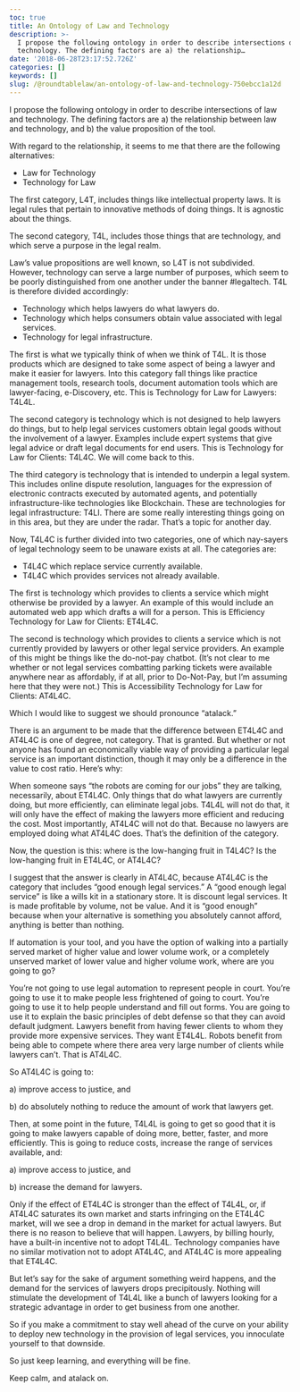 ```yaml
---
toc: true
title: An Ontology of Law and Technology
description: >-
  I propose the following ontology in order to describe intersections of law and
  technology. The defining factors are a) the relationship…
date: '2018-06-28T23:17:52.726Z'
categories: []
keywords: []
slug: /@roundtablelaw/an-ontology-of-law-and-technology-750ebcc1a12d
---
```


I propose the following ontology in order to describe intersections of law and technology. The defining factors are a) the relationship between law and technology, and b) the value proposition of the tool.

With regard to the relationship, it seems to me that there are the following alternatives:

*   Law for Technology
*   Technology for Law

The first category, L4T, includes things like intellectual property laws. It is legal rules that pertain to innovative methods of doing things. It is agnostic about the things.

The second category, T4L, includes those things that are technology, and which serve a purpose in the legal realm.

Law’s value propositions are well known, so L4T is not subdivided. However, technology can serve a large number of purposes, which seem to be poorly distinguished from one another under the banner #legaltech. T4L is therefore divided accordingly:

*   Technology which helps lawyers do what lawyers do.
*   Technology which helps consumers obtain value associated with legal services.
*   Technology for legal infrastructure.

The first is what we typically think of when we think of T4L. It is those products which are designed to take some aspect of being a lawyer and make it easier for lawyers. Into this category fall things like practice management tools, research tools, document automation tools which are lawyer-facing, e-Discovery, etc. This is Technology for Law for Lawyers: T4L4L.

The second category is technology which is not designed to help lawyers do things, but to help legal services customers obtain legal goods without the involvement of a lawyer. Examples include expert systems that give legal advice or draft legal documents for end users. This is Technology for Law for Clients: T4L4C. We will come back to this.

The third category is technology that is intended to underpin a legal system. This includes online dispute resolution, languages for the expression of electronic contracts executed by automated agents, and potentially infrastructure-like technologies like Blockchain. These are technologies for legal infrastructure: T4LI. There are some really interesting things going on in this area, but they are under the radar. That’s a topic for another day.

Now, T4L4C is further divided into two categories, one of which nay-sayers of legal technology seem to be unaware exists at all. The categories are:

*   T4L4C which replace service currently available.
*   T4L4C which provides services not already available.

The first is technology which provides to clients a service which might otherwise be provided by a lawyer. An example of this would include an automated web app which drafts a will for a person. This is Efficiency Technology for Law for Clients: ET4L4C.

The second is technology which provides to clients a service which is not currently provided by lawyers or other legal service providers. An example of this might be things like the do-not-pay chatbot. (It’s not clear to me whether or not legal services combatting parking tickets were available anywhere near as affordably, if at all, prior to Do-Not-Pay, but I’m assuming here that they were not.) This is Accessibility Technology for Law for Clients: AT4L4C.

Which I would like to suggest we should pronounce “atalack.”

There is an argument to be made that the difference between ET4L4C and AT4L4C is one of degree, not category. That is granted. But whether or not anyone has found an economically viable way of providing a particular legal service is an important distinction, though it may only be a difference in the value to cost ratio. Here’s why:

When someone says “the robots are coming for our jobs” they are talking, necessarily, about ET4L4C. Only things that do what lawyers are currently doing, but more efficiently, can eliminate legal jobs. T4L4L will not do that, it will only have the effect of making the lawyers more efficient and reducing the cost. Most importantly, AT4L4C will not do that. Because no lawyers are employed doing what AT4L4C does. That’s the definition of the category.

Now, the question is this: where is the low-hanging fruit in T4L4C? Is the low-hanging fruit in ET4L4C, or AT4L4C?

I suggest that the answer is clearly in AT4L4C, because AT4L4C is the category that includes “good enough legal services.” A “good enough legal service” is like a wills kit in a stationary store. It is discount legal services. It is made profitable by volume, not be value. And it is “good enough” because when your alternative is something you absolutely cannot afford, anything is better than nothing.

If automation is your tool, and you have the option of walking into a partially served market of higher value and lower volume work, or a completely unserved market of lower value and higher volume work, where are you going to go?

You’re not going to use legal automation to represent people in court. You’re going to use it to make people less frightened of going to court. You’re going to use it to help people understand and fill out forms. You are going to use it to explain the basic principles of debt defense so that they can avoid default judgment. Lawyers benefit from having fewer clients to whom they provide more expensive services. They want ET4L4L. Robots benefit from being able to compete where there area very large number of clients while lawyers can’t. That is AT4L4C.

So AT4L4C is going to:

a) improve access to justice, and

b) do absolutely nothing to reduce the amount of work that lawyers get.

Then, at some point in the future, T4L4L is going to get so good that it is going to make lawyers capable of doing more, better, faster, and more efficiently. This is going to reduce costs, increase the range of services available, and:

a) improve access to justice, and

b) increase the demand for lawyers.

Only if the effect of ET4L4C is stronger than the effect of T4L4L, or, if AT4L4C saturates its own market and starts infringing on the ET4L4C market, will we see a drop in demand in the market for actual lawyers. But there is no reason to believe that will happen. Lawyers, by billing hourly, have a built-in incentive not to adopt T4L4L. Technology companies have no similar motivation not to adopt AT4L4C, and AT4L4C is more appealing that ET4L4C.

But let’s say for the sake of argument something weird happens, and the demand for the services of lawyers drops precipitously. Nothing will stimulate the development of T4L4L like a bunch of lawyers looking for a strategic advantage in order to get business from one another.

So if you make a commitment to stay well ahead of the curve on your ability to deploy new technology in the provision of legal services, you innoculate yourself to that downside.

So just keep learning, and everything will be fine.

Keep calm, and atalack on.